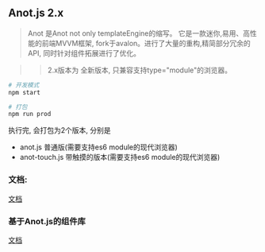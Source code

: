 ## Anot.js 2.x
> Anot 是Anot not only templateEngine的缩写。 它是一款迷你,易用、高性能的前端MVVM框架, fork于avalon。进行了大量的重构,精简部分冗余的API, 同时针对组件拓展进行了优化。

>> 2.x版本为 全新版本, 只兼容支持type="module"的浏览器。

```bash
# 开发模式
npm start
```


```bash
# 打包
npm run prod
```
执行完, 会打包为2个版本, 分别是
- anot.js  普通版(需要支持es6 module的现代浏览器)
- anot-touch.js  带触摸的版本(需要支持es6 module的现代浏览器)


### 文档:
[文档](https://doui.cc/wiki/anot)

### 基于Anot.js的组件库
[文档](https://doui.cc)
